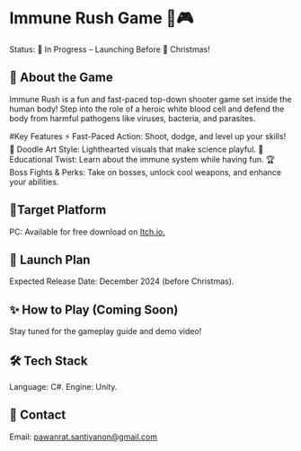 # Immune Rush Game 💉🎮
Status: 🚧 In Progress – Launching Before 🎄 Christmas!

## 🌟 About the Game
Immune Rush is a fun and fast-paced top-down shooter game set inside the human body! Step into the role of a heroic white blood cell and defend the body from harmful pathogens like viruses, bacteria, and parasites.

#Key Features
⚡ Fast-Paced Action: Shoot, dodge, and level up your skills!
🎨 Doodle Art Style: Lighthearted visuals that make science playful.
🧬 Educational Twist: Learn about the immune system while having fun.
🏆 Boss Fights & Perks: Take on bosses, unlock cool weapons, and enhance your abilities.
   
## 🎯Target Platform
PC: Available for free download on [Itch.io.](https://itch.io/)

## 📅 Launch Plan
Expected Release Date: December 2024 (before Christmas).

## ✨ How to Play (Coming Soon)
Stay tuned for the gameplay guide and demo video!

## 🛠️ Tech Stack
Language: C#.
Engine: Unity.

## 📢 Contact
Email: pawanrat.santiyanon@gmail.com


